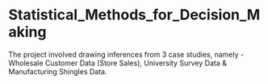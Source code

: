 # Statistical_Methods_for_Decision_Making
The project involved drawing inferences from 3 case studies, namely - Wholesale Customer Data (Store Sales), University Survey Data &amp; Manufacturing Shingles Data.
